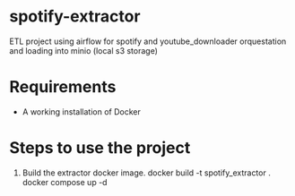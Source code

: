 # spotify-extractor
ETL project using airflow for spotify and youtube_downloader orquestation and loading into minio (local s3 storage)

# Requirements
- A working installation of Docker 

# Steps to use the project
1. Build the extractor docker image.
docker build -t spotify_extractor .
docker compose up -d 